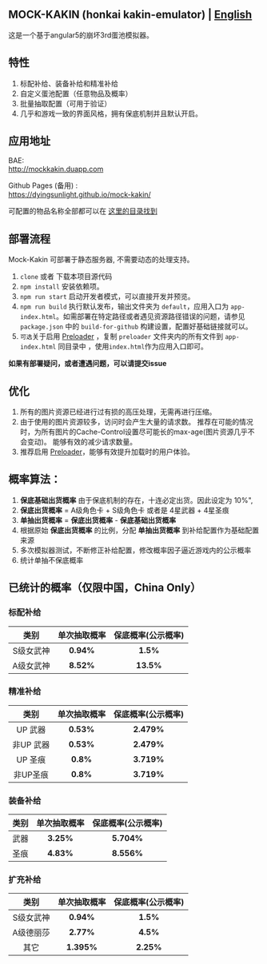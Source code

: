 ## MOCK-KAKIN (honkai kakin-emulator) | [English](./readme-en.md)
这是一个基于angular5的崩坏3rd蛋池模拟器。

## 特性
1. 标配补给、装备补给和精准补给  
2. 自定义蛋池配置（任意物品及概率）  
3. 批量抽取配置（可用于验证）  
4. 几乎和游戏一致的界面风格，拥有保底机制并且默认开启。

## 应用地址
BAE:  
http://mockkakin.duapp.com  

Github Pages (备用) :  
https://dyingsunlight.github.io/mock-kakin/  

可配置的物品名称全部都可以在
[这里的目录找到](https://github.com/dyingsunlight/mock-kakin/tree/master/src/app/gacha/resources)  

## 部署流程
Mock-Kakin 可部署于静态服务器, 不需要动态的处理支持。
1. ``clone`` 或者 下载本项目源代码
2. ``npm install``  安装依赖项。
3. ``npm run start`` 启动开发者模式，可以直接开发并预览。
4. ``npm run build`` 执行默认发布，输出文件夹为 ``default``，应用入口为
``app-index.html``。如需部署在特定路径或者遇见资源路径错误的问题，请参见 ``package.json`` 中的 ``build-for-github`` 构建设置，配置好基础链接就可以。
5. ``可选``关于启用 [Preloader](https://github.com/dyingsunlight/preloader) ，复制 ``preloader`` 文件夹内的所有文件到 ``app-index.html`` 同目录中
，使用``index.html``作为应用入口即可。  

**如果有部署疑问，或者遭遇问题，可以请提交issue**

## 优化
1. 所有的图片资源已经进行过有损的高压处理，无需再进行压缩。
2. 由于使用的图片资源较多，访问时会产生大量的请求数。
推荐在可能的情况时，为所有图片的Cache-Control设置尽可能长的max-age(图片资源几乎不会变动)。
能够有效的减少请求数量。
3. 推荐启用 [Preloader](https://github.com/dyingsunlight/preloader)，能够有效提升加载时的用户体验。

## 概率算法：

1. **保底基础出货概率** 由于保底机制的存在，十连必定出货。因此设定为 10%",
2. **保底出货概率** = A级角色卡 + S级角色卡 或者是 4星武器 + 4星圣痕
3. **单抽出货概率** = **保底出货概率** - **保底基础出货概率**
4. 根据原始 **保底出货概率** 的比例，分配 **单抽出货概率**
到补给配置作为基础配置来源
5. 多次模拟器测试，不断修正补给配置，修改概率因子逼近游戏内的公示概率
6. 统计单抽不保底概率

## 已统计的概率（仅限中国，China Only）
### 标配补给
| 类别      | 单次抽取概率 | 保底概率(公示概率) |
|:-----------:|:--------------:|:--------------------:|
| S级女武神 | **0.94%**    | **1.5%**           |
| A级女武神 | **8.52%**    | **13.5%**          |

### 精准补给
| 类别      | 单次抽取概率 | 保底概率(公示概率) |
|:-----------:|:--------------:|:--------------------:|
| UP 武器   | **0.53%**    | **2.479%**         |
| 非UP 武器 | **0.53%**    | **2.479%**         |
| UP 圣痕   | **0.8%**     | **3.719%**         |
| 非UP圣痕  | **0.8%**     | **3.719%**         |

### 装备补给
| 类别      | 单次抽取概率 | 保底概率(公示概率) |
|:-----------:|:--------------:|:--------------------:|
| 武器      | **3.25%**    | **5.704%**         |
| 圣痕      | **4.83%**    | **8.556%**         |

### 扩充补给
| 类别      | 单次抽取概率 | 保底概率(公示概率) |
|:-----------:|:--------------:|:--------------------:|
| S级女武神 | **0.94%**    | **1.5%**           |
| A级德丽莎 | **2.77%**    | **4.5%**           |
| 其它      | **1.395%**   | **2.25%**          |
